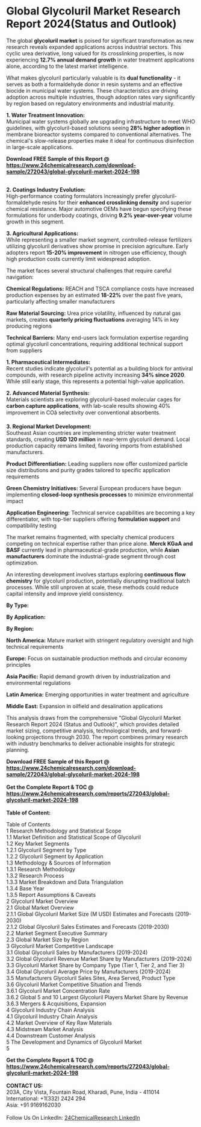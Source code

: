 <h1>Global Glycoluril Market Research Report 2024(Status and Outlook)</h1><p>The global <strong>glycoluril market</strong> is poised for significant transformation as new research reveals expanded applications across industrial sectors. This cyclic urea derivative, long valued for its crosslinking properties, is now experiencing <strong>12.7% annual demand growth</strong> in water treatment applications alone, according to the latest market intelligence.</p><p>What makes glycoluril particularly valuable is its <strong>dual functionality</strong> - it serves as both a formaldehyde donor in resin systems and an effective biocide in municipal water systems. These characteristics are driving adoption across multiple industries, though adoption rates vary significantly by region based on regulatory environments and industrial maturity.</p><p><strong>1. Water Treatment Innovation:</strong><br>
Municipal water systems globally are upgrading infrastructure to meet WHO guidelines, with glycoluril-based solutions seeing <strong>28% higher adoption</strong> in membrane bioreactor systems compared to conventional alternatives. The chemical's slow-release properties make it ideal for continuous disinfection in large-scale applications.</p><div><b>Download FREE Sample of this Report @ 
            <a href="https://www.24chemicalresearch.com/download-sample/272043/global-glycoluril-market-2024-198">
            https://www.24chemicalresearch.com/download-sample/272043/global-glycoluril-market-2024-198</a></b></div><br><p><strong>2. Coatings Industry Evolution:</strong><br>
High-performance coating formulators increasingly prefer glycoluril-formaldehyde resins for their <strong>enhanced crosslinking density</strong> and superior chemical resistance. Major automotive OEMs have begun specifying these formulations for underbody coatings, driving <strong>9.2% year-over-year</strong> volume growth in this segment.</p><p><strong>3. Agricultural Applications:</strong><br>
While representing a smaller market segment, controlled-release fertilizers utilizing glycoluril derivatives show promise in precision agriculture. Early adopters report <strong>15-20% improvement</strong> in nitrogen use efficiency, though high production costs currently limit widespread adoption.</p><p>The market faces several structural challenges that require careful navigation:</p><p><strong>Chemical Regulations:</strong> REACH and TSCA compliance costs have increased production expenses by an estimated <strong>18-22%</strong> over the past five years, particularly affecting smaller manufacturers</p><p><strong>Raw Material Sourcing:</strong> Urea price volatility, influenced by natural gas markets, creates <strong>quarterly pricing fluctuations</strong> averaging 14% in key producing regions</p><p><strong>Technical Barriers:</strong> Many end-users lack formulation expertise regarding optimal glycoluril concentrations, requiring additional technical support from suppliers</p><p><strong>1. Pharmaceutical Intermediates:</strong><br>
Recent studies indicate glycoluril's potential as a building block for antiviral compounds, with research pipeline activity increasing <strong>34% since 2020</strong>. While still early stage, this represents a potential high-value application.</p><p><strong>2. Advanced Material Synthesis:</strong><br>
Materials scientists are exploring glycoluril-based molecular cages for <strong>carbon capture applications</strong>, with lab-scale results showing 40% improvement in COâ selectivity over conventional absorbents.</p><p><strong>3. Regional Market Development:</strong><br>
Southeast Asian countries are implementing stricter water treatment standards, creating <strong>USD 120 million</strong> in near-term glycoluril demand. Local production capacity remains limited, favoring imports from established manufacturers.</p><p><strong>Product Differentiation:</strong> Leading suppliers now offer customized particle size distributions and purity grades tailored to specific application requirements</p><p><strong>Green Chemistry Initiatives:</strong> Several European producers have begun implementing <strong>closed-loop synthesis processes</strong> to minimize environmental impact</p><p><strong>Application Engineering:</strong> Technical service capabilities are becoming a key differentiator, with top-tier suppliers offering <strong>formulation support</strong> and compatibility testing</p><p>The market remains fragmented, with specialty chemical producers competing on technical expertise rather than price alone. <strong>Merck KGaA and BASF</strong> currently lead in pharmaceutical-grade production, while <strong>Asian manufacturers</strong> dominate the industrial-grade segment through cost optimization.</p><p>An interesting development involves startups exploring <strong>continuous flow chemistry</strong> for glycoluril production, potentially disrupting traditional batch processes. While still unproven at scale, these methods could reduce capital intensity and improve yield consistency.</p><p><strong>By Type:</strong></p><p><strong>By Application:</strong></p><p><strong>By Region:</strong></p><p><strong>North America:</strong> Mature market with stringent regulatory oversight and high technical requirements</p><p><strong>Europe:</strong> Focus on sustainable production methods and circular economy principles</p><p><strong>Asia Pacific:</strong> Rapid demand growth driven by industrialization and environmental regulations</p><p><strong>Latin America:</strong> Emerging opportunities in water treatment and agriculture</p><p><strong>Middle East:</strong> Expansion in oilfield and desalination applications</p><p>This analysis draws from the comprehensive "Global Glycoluril Market Research Report 2024 (Status and Outlook)", which provides detailed market sizing, competitive analysis, technological trends, and forward-looking projections through 2030. The report combines primary research with industry benchmarks to deliver actionable insights for strategic planning.</p><div><b>Download FREE Sample of this Report @ 
            <a href="https://www.24chemicalresearch.com/download-sample/272043/global-glycoluril-market-2024-198">
            https://www.24chemicalresearch.com/download-sample/272043/global-glycoluril-market-2024-198</a></b></div><br><div><b>Get the Complete Report & TOC @ 
            <a href="https://www.24chemicalresearch.com/reports/272043/global-glycoluril-market-2024-198">
            https://www.24chemicalresearch.com/reports/272043/global-glycoluril-market-2024-198</a></b></div><br>
            <b>Table of Content:</b><p>Table of Contents<br />
1 Research Methodology and Statistical Scope<br />
1.1 Market Definition and Statistical Scope of Glycoluril<br />
1.2 Key Market Segments<br />
1.2.1 Glycoluril Segment by Type<br />
1.2.2 Glycoluril Segment by Application<br />
1.3 Methodology & Sources of Information<br />
1.3.1 Research Methodology<br />
1.3.2 Research Process<br />
1.3.3 Market Breakdown and Data Triangulation<br />
1.3.4 Base Year<br />
1.3.5 Report Assumptions & Caveats<br />
2 Glycoluril Market Overview<br />
2.1 Global Market Overview<br />
2.1.1 Global Glycoluril Market Size (M USD) Estimates and Forecasts (2019-2030)<br />
2.1.2 Global Glycoluril Sales Estimates and Forecasts (2019-2030)<br />
2.2 Market Segment Executive Summary<br />
2.3 Global Market Size by Region<br />
3 Glycoluril Market Competitive Landscape<br />
3.1 Global Glycoluril Sales by Manufacturers (2019-2024)<br />
3.2 Global Glycoluril Revenue Market Share by Manufacturers (2019-2024)<br />
3.3 Glycoluril Market Share by Company Type (Tier 1, Tier 2, and Tier 3)<br />
3.4 Global Glycoluril Average Price by Manufacturers (2019-2024)<br />
3.5 Manufacturers Glycoluril Sales Sites, Area Served, Product Type<br />
3.6 Glycoluril Market Competitive Situation and Trends<br />
3.6.1 Glycoluril Market Concentration Rate<br />
3.6.2 Global 5 and 10 Largest Glycoluril Players Market Share by Revenue<br />
3.6.3 Mergers & Acquisitions, Expansion<br />
4 Glycoluril Industry Chain Analysis<br />
4.1 Glycoluril Industry Chain Analysis<br />
4.2 Market Overview of Key Raw Materials<br />
4.3 Midstream Market Analysis<br />
4.4 Downstream Customer Analysis<br />
5 The Development and Dynamics of Glycoluril Market <br />
5</p><div><b>Get the Complete Report & TOC @ 
            <a href="https://www.24chemicalresearch.com/reports/272043/global-glycoluril-market-2024-198">
            https://www.24chemicalresearch.com/reports/272043/global-glycoluril-market-2024-198</a></b></div><br><b>CONTACT US:</b><br>
            203A, City Vista, Fountain Road, Kharadi, Pune, India - 411014<br>
            International: +1(332) 2424 294<br>
            Asia: +91 9169162030 <br><br>
            Follow Us On LinkedIn: <a href="https://www.linkedin.com/company/24chemicalresearch/">24ChemicalResearch LinkedIn</a>